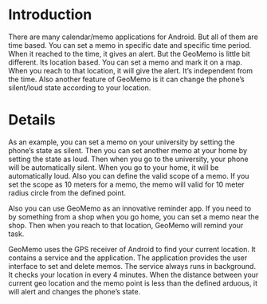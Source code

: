 # Introduction #

There are many calendar/memo applications for Android. But all of them are time based. You can set a memo in specific date and specific time period. When it reached to the time, it gives an alert. But the GeoMemo is little bit different. Its location based. You can set a memo and mark it on a map. When you reach to that location, it will give the alert. It’s independent from the time. Also another feature of GeoMemo is it can change the phone’s silent/loud state according to your location.


# Details #

As an example, you can set a memo on your university by setting the phone’s state as silent. Then you can set another memo at your home by setting the state as loud. Then when you go to the university, your phone will be automatically silent. When you go to your home, it will be automatically loud. Also you can define the valid scope of a memo. If you set the scope as 10 meters for a memo, the memo will valid for 10 meter radius circle from the defined point.

Also you can use GeoMemo as an innovative reminder app. If you need to by something from a shop when you go home, you can set a memo near the shop. Then when you reach to that location, GeoMemo will remind your task.

GeoMemo uses the GPS receiver of Android to find your current location. It contains a service and the application. The application provides the user interface to set and delete memos. The service always runs in background. It checks your location in every 4 minutes. When the distance between your current geo location and the memo point is less than the defined arduous, it will alert and changes the phone’s state.